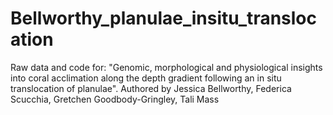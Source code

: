 # Bellworthy_planulae_insitu_translocation
Raw data and code for: "Genomic, morphological and physiological insights into coral acclimation along the depth gradient following an in situ translocation of planulae". Authored by Jessica Bellworthy, Federica Scucchia, Gretchen Goodbody-Gringley, Tali Mass
